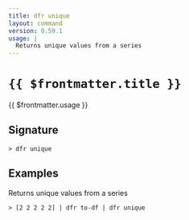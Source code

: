 ```yaml
---
title: dfr unique
layout: command
version: 0.59.1
usage: |
  Returns unique values from a series
---
```


# `{{ $frontmatter.title }}`

<div style='white-space: pre-wrap;'>{{ $frontmatter.usage }}</div>

## Signature

```> dfr unique ```

## Examples

Returns unique values from a series
```shell
> [2 2 2 2 2] | dfr to-df | dfr unique
```
